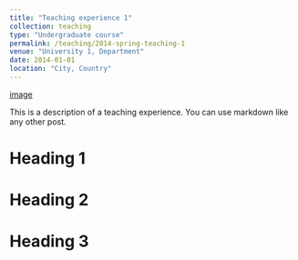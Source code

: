 ```yaml
---
title: "Teaching experience 1"
collection: teaching
type: "Undergraduate course"
permalink: /teaching/2014-spring-teaching-1
venue: "University 1, Department"
date: 2014-01-01
location: "City, Country"
---
```

[image](images/conn.jpg)
[](images/con.PNG)

This is a description of a teaching experience. You can use markdown like any other post.

Heading 1
======

Heading 2
======

Heading 3
======
